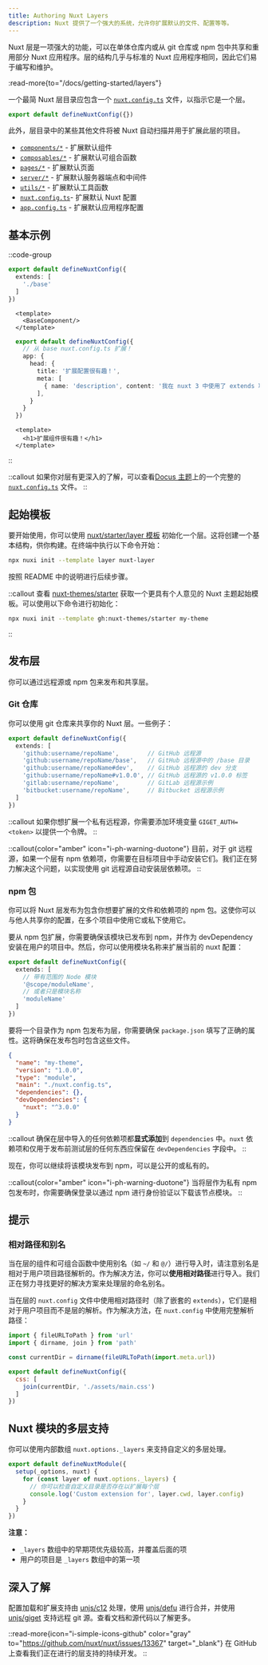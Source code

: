 ```yaml
---
title: Authoring Nuxt Layers
description: Nuxt 提供了一个强大的系统，允许你扩展默认的文件、配置等等。
---
```


Nuxt 层是一项强大的功能，可以在单体仓库内或从 git 仓库或 npm 包中共享和重用部分 Nuxt 应用程序。层的结构几乎与标准的 Nuxt 应用程序相同，因此它们易于编写和维护。

:read-more{to="/docs/getting-started/layers"}

一个最简 Nuxt 层目录应包含一个 [`nuxt.config.ts`](/docs/guide/directory-structure/nuxt.config) 文件，以指示它是一个层。

```ts [base/nuxt.config.ts]
export default defineNuxtConfig({})
```

此外，层目录中的某些其他文件将被 Nuxt 自动扫描并用于扩展此层的项目。

- [`components/*`](/docs/guide/directory-structure/components)   - 扩展默认组件
- [`composables/*`](/docs/guide/directory-structure/composables)  - 扩展默认可组合函数
- [`pages/*`](/docs/guide/directory-structure/pages)        - 扩展默认页面
- [`server/*`](/docs/guide/directory-structure/server)       - 扩展默认服务器端点和中间件
- [`utils/*`](/docs/guide/directory-structure/utils)   - 扩展默认工具函数
- [`nuxt.config.ts`](/docs/guide/directory-structure/nuxt.config)- 扩展默认 Nuxt 配置
- [`app.config.ts`](/docs/guide/directory-structure/app-config)  - 扩展默认应用程序配置

## 基本示例

::code-group

  ```ts [nuxt.config.ts]
  export default defineNuxtConfig({
    extends: [
      './base'
    ]
  })
  ```

  ```vue [app.vue]
    <template>
      <BaseComponent/>
    </template>
  ```

  ```ts [base/nuxt.config.ts]
    export default defineNuxtConfig({
      // 从 base nuxt.config.ts 扩展！
      app: {
        head: {
          title: '扩展配置很有趣！',
          meta: [
            { name: 'description', content: '我在 nuxt 3 中使用了 extends 功能！' }
          ],
        }
      }
    })
  ```

  ```vue [base/components/BaseComponent.vue]
    <template>
      <h1>扩展组件很有趣！</h1>
    </template>
  ```

::

::callout
如果你对层有更深入的了解，可以查看[Docus 主题](https://github.com/nuxt-themes/docus/blob/main/nuxt.config.ts)上的一个完整的 [`nuxt.config.ts`](/docs/guide/directory-structure/nuxt.config) 文件。
::

## 起始模板

要开始使用，你可以使用 [nuxt/starter/layer 模板](https://github.com/nuxt/starter/tree/layer) 初始化一个层。这将创建一个基本结构，供你构建。在终端中执行以下命令开始：

```bash [Terminal]
npx nuxi init --template layer nuxt-layer
```

按照 README 中的说明进行后续步骤。

::callout
查看 [nuxt-themes/starter](https://github.com/nuxt-themes/starter) 获取一个更具有个人意见的 Nuxt 主题起始模板。可以使用以下命令进行初始化：

```bash [Terminal]
npx nuxi init --template gh:nuxt-themes/starter my-theme
```

::

## 发布层

你可以通过远程源或 npm 包来发布和共享层。

### Git 仓库

你可以使用 git 仓库来共享你的 Nuxt 层。一些例子：

```ts [nuxt.config.ts]
export default defineNuxtConfig({
  extends: [
    'github:username/repoName',        // GitHub 远程源
    'github:username/repoName/base',   // GitHub 远程源中的 /base 目录
    'github:username/repoName#dev',    // GitHub 远程源的 dev 分支
    'github:username/repoName#v1.0.0', // GitHub 远程源的 v1.0.0 标签
    'gitlab:username/repoName',        // GitLab 远程源示例
    'bitbucket:username/repoName',     // Bitbucket 远程源示例
  ]
})
```

::callout
如果你想扩展一个私有远程源，你需要添加环境变量 `GIGET_AUTH=<token>` 以提供一个令牌。
::

::callout{color="amber" icon="i-ph-warning-duotone"}
目前，对于 git 远程源，如果一个层有 npm 依赖项，你需要在目标项目中手动安装它们。我们正在努力解决这个问题，以实现使用 git 远程源自动安装层依赖项。
::

### npm 包

你可以将 Nuxt 层发布为包含你想要扩展的文件和依赖项的 npm 包。这使你可以与他人共享你的配置，在多个项目中使用它或私下使用它。

要从 npm 包扩展，你需要确保该模块已发布到 npm，并作为 devDependency 安装在用户的项目中。然后，你可以使用模块名称来扩展当前的 nuxt 配置：

```ts [nuxt.config.ts]
export default defineNuxtConfig({
  extends: [
    // 带有范围的 Node 模块
    '@scope/moduleName',
    // 或者只是模块名称
    'moduleName'
  ]
})
```

要将一个目录作为 npm 包发布为层，你需要确保 `package.json` 填写了正确的属性。这将确保在发布包时包含这些文件。

```json [package.json]
{
  "name": "my-theme",
  "version": "1.0.0",
  "type": "module",
  "main": "./nuxt.config.ts",
  "dependencies": {},
  "devDependencies": {
    "nuxt": "^3.0.0"
  }
}
```

::callout
确保在层中导入的任何依赖项都**显式添加**到 `dependencies` 中。`nuxt` 依赖项和仅用于发布前测试层的任何东西应保留在 `devDependencies` 字段中。
::

现在，你可以继续将该模块发布到 npm，可以是公开的或私有的。

::callout{color="amber" icon="i-ph-warning-duotone"}
当将层作为私有 npm 包发布时，你需要确保登录以通过 npm 进行身份验证以下载该节点模块。
::

## 提示

### 相对路径和别名

当在层的组件和可组合函数中使用别名（如 `~/` 和 `@/`）进行导入时，请注意别名是相对于用户项目路径解析的。作为解决方法，你可以**使用相对路径**进行导入。我们正在努力寻找更好的解决方案来处理层的命名别名。

当在层的 `nuxt.config` 文件中使用相对路径时（除了嵌套的 `extends`），它们是相对于用户项目而不是层的解析。作为解决方法，在 `nuxt.config` 中使用完整解析路径：

```js [nuxt.config.ts]
import { fileURLToPath } from 'url'
import { dirname, join } from 'path'

const currentDir = dirname(fileURLToPath(import.meta.url))

export default defineNuxtConfig({
  css: [
    join(currentDir, './assets/main.css')
  ]
})
```

## Nuxt 模块的多层支持

你可以使用内部数组 `nuxt.options._layers` 来支持自定义的多层处理。

```ts [modules/my-module.ts]
export default defineNuxtModule({
  setup(_options, nuxt) {
    for (const layer of nuxt.options._layers) {
      // 你可以检查自定义目录是否存在以扩展每个层
      console.log('Custom extension for', layer.cwd, layer.config)
    }
  }
})
```

**注意：**
- `_layers` 数组中的早期项优先级较高，并覆盖后面的项
- 用户的项目是 `_layers` 数组中的第一项

## 深入了解

配置加载和扩展支持由 [unjs/c12](https://github.com/unjs/c12) 处理，使用 [unjs/defu](https://github.com/unjs/defu) 进行合并，并使用 [unjs/giget](https://github.com/unjs/giget) 支持远程 git 源。查看文档和源代码以了解更多。

::read-more{icon="i-simple-icons-github" color="gray" to="https://github.com/nuxt/nuxt/issues/13367" target="_blank"}
在 GitHub 上查看我们正在进行的层支持的持续开发。
::
